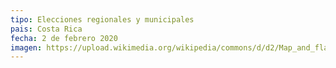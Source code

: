 ```yaml
---
tipo: Elecciones regionales y municipales
pais: Costa Rica
fecha: 2 de febrero 2020
imagen: https://upload.wikimedia.org/wikipedia/commons/d/d2/Map_and_flag_of_Costa_Rica.svg
---
```

